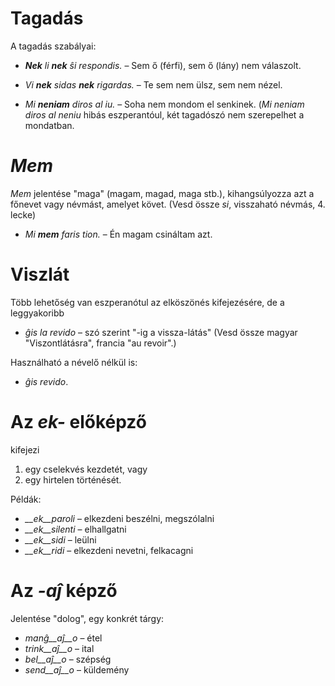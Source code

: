 # Tagadás

A tagadás szabályai:

- *__Nek__ li __nek__ ŝi respondis.*   – Sem ő (férfi), sem ő (lány) nem válaszolt.
- *Vi __nek__ sidas __nek__ rigardas.* – Te sem nem ülsz, sem nem nézel.

- *Mi __neniam__ diros al iu.* – Soha nem mondom el senkinek. (*Mi neniam diros al neniu* hibás eszperantóul, két tagadószó nem szerepelhet a mondatban.

# *Mem*

*Mem* jelentése "maga" (magam, magad, maga stb.), kihangsúlyozza azt a főnevet vagy névmást, amelyet követ. (Vesd össze *si*, visszaható névmás, 4. lecke)

- *Mi __mem__ faris tion.*  – Én magam csináltam azt.

# Viszlát

Több lehetőség van eszperanótul az elköszönés kifejezésére, de a leggyakoribb

- *ĝis la revido* – szó szerint  "-ig a vissza-látás" (Vesd össze magyar "Viszontlátásra", francia "au revoir".)

Használható a névelő nélkül is:

- *ĝis revido*.


# Az *ek-* előképző

kifejezi

1. egy cselekvés kezdetét, vagy
2. egy hirtelen történését.

Példák:

- *__ek__paroli*  – elkezdeni beszélni, megszólalni
- *__ek__silenti* – elhallgatni
- *__ek__sidi*    – leülni
- *__ek__ridi*    – elkezdeni nevetni, felkacagni
 

# Az *-aĵ* képző

Jelentése "dolog", egy konkrét tárgy:

- *manĝ__aĵ__o*  – étel
- *trink__aĵ__o* – ital
- *bel__aĵ__o*   – szépség
- *send__aĵ__o*  – küldemény
 
